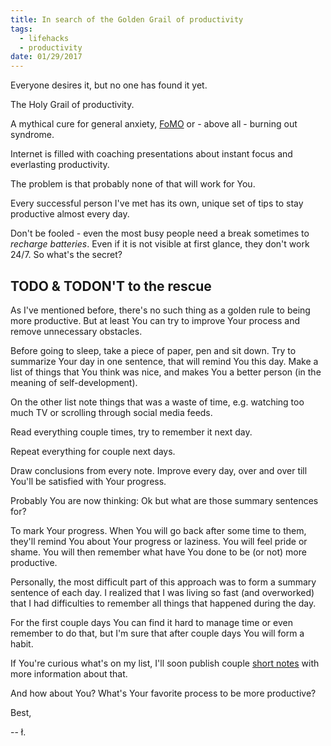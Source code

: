 ```yaml
---
title: In search of the Golden Grail of productivity
tags:
  - lifehacks
  - productivity
date: 01/29/2017
---
```



Everyone desires it, but no one has found it yet.

The Holy Grail of productivity.

A mythical cure for general anxiety, [FoMO](https://en.wikipedia.org/wiki/Fear_of_missing_out) or - above all - burning out syndrome.

Internet is filled with coaching presentations about instant focus and everlasting productivity. 

The problem is that probably none of that will work for You.

Every successful person I've met has its own, unique set of tips to stay productive almost every day.

Don't be fooled - even the most busy people need a break sometimes to *recharge batteries*. Even if it is not visible at first glance, they don't work 24/7. So what's the secret? 

## TODO & TODON'T to the rescue

As I've mentioned before, there's no such thing as a golden rule to being more productive. But at least You can try to improve Your process and remove unnecessary obstacles. 

Before going to sleep, take a piece of paper, pen and sit down. Try to summarize Your day in one sentence, that will remind You this day. Make a list of things that You think was nice, and makes You a better person (in the meaning of self-development). 

On the other list note things that was a waste of time, e.g. watching too much TV or scrolling through social media feeds.

Read everything couple times, try to remember it next day.

Repeat everything for couple next days.

Draw conclusions from every note. Improve every day, over and over till You'll be satisfied with Your progress.

Probably You are now thinking: Ok but what are those summary sentences for?

To mark Your progress. When You will go back after some time to them, they'll remind You about Your progress or laziness. You will feel pride or shame. You will then remember what have You done to be (or not) more productive.

Personally, the most difficult part of this approach was to form a summary sentence of each day. I realized that I was living so fast (and overworked) that I had difficulties to remember all things that happened during the day.

For the first couple days You can find it hard to manage time or even remember to do that, but I'm sure that after couple days You will form a habit.
 
If You're curious what's on my list, I'll soon publish couple [short notes](http://lukaszkups.net/tags/shortie/)  with more information about that.

And how about You? What's Your favorite process to be more productive?

Best,

-- ł.

